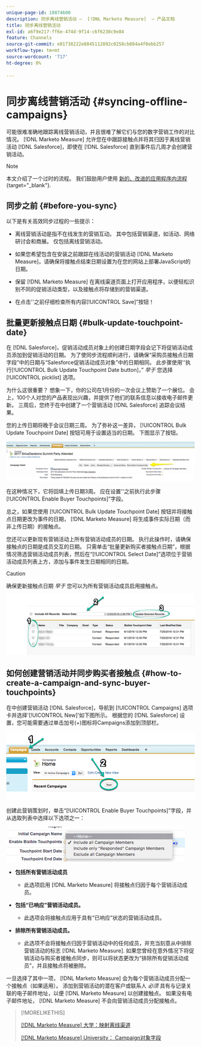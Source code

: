 ```yaml
---
unique-page-id: 18874600
description: 同步离线营销活动 —  [!DNL Marketo Measure]  — 产品文档
title: 同步离线营销活动
exl-id: a6f9e217-ff6e-474d-9f14-c6f6238c9e84
feature: Channels
source-git-commit: e01738222e8845112892c0258cb084a4f0ebb257
workflow-type: tm+mt
source-wordcount: '717'
ht-degree: 0%

---
```


# 同步离线营销活动 {#syncing-offline-campaigns}

可能很难准确地跟踪离线营销活动，并且很难了解它们与您的数字营销工作的对比情况。 [!DNL Marketo Measure] 允许您在中跟踪接触点并将其归因于离线营销活动 [!DNL Salesforce]，即使在 [!DNL Salesforce] 直到事件后几周才会创建营销活动。

>[!NOTE]
>
>本文介绍了一个过时的流程。 我们鼓励用户使用 [新的、改进的应用程序内流程](/help/channel-tracking-and-setup/offline-channels/custom-campaign-sync.md){target="_blank"}.

## 同步之前 {#before-you-sync}

以下是有关高效同步过程的一些提示：

* 离线营销活动是指不在线发生的营销互动。 其中包括营销渠道，如活动、网络研讨会和商展。 仅包括离线营销活动。
* 如果您希望包含在安装之前跟踪在线活动的营销活动 [!DNL Marketo Measure]，请确保将接触点结束日期设置为在您的网站上部署JavaScript的日期。
* 保留 [!DNL Marketo Measure] 在离线渠道页面上打开应用程序，以便轻松识别不同的促销活动类型，以及接触点将存储到的营销渠道。

* 在点击&#39;&#39;之前仔细检查所有内容[!UICONTROL Save]”按钮！

## 批量更新接触点日期 {#bulk-update-touchpoint-date}

在 [!DNL Salesforce]，促销活动成员对象上的创建日期字段会记下将促销活动成员添加到促销活动的日期。 为了使同步流程顺利进行，请确保“采购员接触点日期字段”中的日期与“Salesforce促销活动成员对象”中的日期相同。 此步骤使用&#39;&#39;执行[!UICONTROL Bulk Update Touchpoint Date button]，” _早于_ 您选择 [!UICONTROL picklist] 选项。

为什么这很重要？ 想象一下，你的公司在1月份的一次会议上赞助了一个展位。 会上，100个人对您的产品表现出兴趣，并提供了他们的联系信息以接收电子邮件更新。 三周后，您终于在中创建了一个营销活动 [!DNL Salesforce] 追踪会议结果。

您的上传日期将晚于会议日期三周。 为了弥补这一差异， [!UICONTROL Bulk Update Touchpoint Date] 按钮可用于设置适当的日期。 下图显示了按钮。

![](assets/1-3.png)

在这种情况下，它将回填上传日期3周。 应在设置&#39;&#39;之前执行此步骤[!UICONTROL Enable Buyer Touchpoints]”字段。

总之，如果您使用 [!UICONTROL Bulk Update Touchpoint Date] 按钮并将接触点日期更改为事件的日期， [!DNL Marketo Measure] 将生成事件实际日期（而非上传日期）的接触点。

您还可以更新现有营销活动上所有营销活动成员的日期。 执行此操作时，请确保接触点的日期是成员交互的日期。 只需单击“批量更新购买者接触点日期”，根据情况筛选营销活动成员列表，然后在“[!UICONTROL Select Date]”选项位于营销活动成员列表上方，添加与事件发生日期相同的日期。

>[!CAUTION]
>
>确保更新接触点日期 _早于_ 您可以为所有营销活动成员启用接触点。

![](assets/2-3.png)

## 如何创建营销活动并同步购买者接触点 {#how-to-create-a-campaign-and-sync-buyer-touchpoints}

在中创建营销活动 [!DNL Salesforce]，导航到 [!UICONTROL Campaigns] 选项卡并选择&#39;[!UICONTROL New]&#39;如下图所示。 根据您的 [!DNL Salesforce] 设置，您可能需要通过单击加号(+)图标将Campaigns添加到顶部栏。

![](assets/3-3.png)

创建此营销策划时，单击“[!UICONTROL Enable Buyer Touchpoints]”字段，并从选取列表中选择以下选项之一：

![](assets/4-3.png)

* **包括所有营销活动成员**
   * 此选项启用 [!DNL Marketo Measure] 将接触点归因于每个营销活动成员。

* **包括“已响应”营销活动成员。**
   * 此选项会将接触点应用于具有“已响应”状态的营销活动成员。

* **排除所有营销活动成员。**
   * 此选项不会将接触点归因于营销活动中的任何成员，并充当刻意从中排除营销活动的标志 [!DNL Marketo Measure]. 如果您曾经在意外情况下将促销活动与购买者接触点同步，则可以将状态更改为“排除所有促销活动成员”，并且接触点将被删除。

一旦选择了其中一项， [!DNL Marketo Measure] 会为每个营销活动成员分配一个接触点（如果适用）。 添加到营销活动的潜在客户或联系人 _必须_ 具有与记录关联的电子邮件地址，以便 [!DNL Marketo Measure] 以创建接触点。 如果没有电子邮件地址， [!DNL Marketo Measure] 不会向营销活动成员分配接触点。

>[!MORELIKETHIS]
>
>[[!DNL Marketo Measure] 大学：映射离线渠道](https://universityonline.marketo.com/courses/bizible-fundamentals-channel-management/#/page/5c630eca34d9f0367662b77f)
>
>[[!DNL Marketo Measure] University： Campaign对象字段](https://universityonline.marketo.com/courses/bizible-fundamentals-channel-management/#/page/5c63007334d9f0367662b758)
